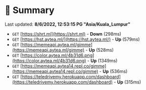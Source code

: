 # 📖 Summary
Last updated: **8/6/2022, 12:53:15 PG "Asia/Kuala_Lumpur"**

- `GET` [https://shrt.ml](https://shrt.ml) - **Down** (298ms)
- `GET` [https://hst.aytea.ml/](https://hst.aytea.ml/) - **Up** (579ms)
- `GET` [https://memeapi.aytea.ml/gimme](https://memeapi.aytea.ml/gimme) - **Up** (528ms)
- `GET` [https://color.aytea.ml/4b31d6.png](https://color.aytea.ml/4b31d6.png) - **Up** (1349ms)
- `GET` [https://memeapi.aytea14.repl.co/gimme](https://memeapi.aytea14.repl.co/gimme) - **Up** (536ms)
- `GET` [https://teledrivemy.herokuapp.com/dashboard](https://teledrivemy.herokuapp.com/dashboard) - **Up** (315ms)
